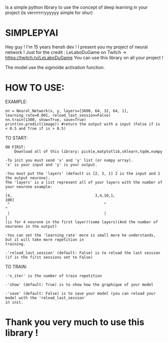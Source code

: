 Is a simple python library to use the concept of deep learning in your project (is verrrrrrryyyyyy simple for shur)

# SIMPLEPYAI
Hey guy !
I'm 15 years frensh dev !
I present you my project of neural network !
Just for the credit : LeLaboDuGame on Twitch -> https://twitch.tv/LeLaboDuGame
You can use this library on all your project !

The model use the sigmoïde activation function.

#   HOW TO USE:
    
EXAMPLE:

    nn = Neural_Network(x, y, layers=[3600, 64, 32, 64, 1], learning_rate=0.001, reload_last_session=False)
    nn.train(1300, show=True, save=True)
    print(nn.predict(image)) #return the output with a input (False if is < 0.5 and True if is > 0.5)

TO START:
    
    ON FIRST:
        Download all of this library: pickle,matplotlib,sklearn,tqdm,numpy

    -To init you must send 'x' and 'y' list (or numpy array).
    'x' is your input and 'y' is your output.

    -You must put the 'layers' (default is [2, 3, 1] 2 is the input and 1 the output neurone).
    The 'layers' is a list represent all of your layers with the number of your neurone example:

    [4,                                     3,4,10,1,                                       100]
     ^                                          ^                                             ^ 
     |                                          |                                             |
    (is for 4 neurone in the first layer)(some layers)(And the number of neurones in the output)

    -You can set the 'learning_rate' more is small more he understands, but it will take more repetition in
    training.

    -'reload_last_session' (default: False) is to reload the last session (if is the first sessions set to False)

TO TRAIN:

    -'n_iter' is the number of train repetition

    -'show' (default: True) is to show how the graphique of your model

    -'save' (default: False) is to save your model (you can reload your model with the 'reload_last_session'
    in init.

# Thank you very much to use this library !
